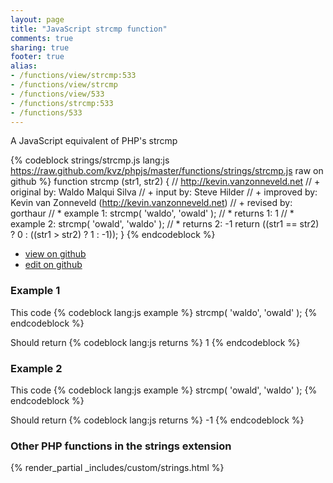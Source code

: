 ```yaml
---
layout: page
title: "JavaScript strcmp function"
comments: true
sharing: true
footer: true
alias:
- /functions/view/strcmp:533
- /functions/view/strcmp
- /functions/view/533
- /functions/strcmp:533
- /functions/533
---
```

<!-- Generated by Rakefile:build -->
A JavaScript equivalent of PHP's strcmp

{% codeblock strings/strcmp.js lang:js https://raw.github.com/kvz/phpjs/master/functions/strings/strcmp.js raw on github %}
function strcmp (str1, str2) {
  // http://kevin.vanzonneveld.net
  // +   original by: Waldo Malqui Silva
  // +      input by: Steve Hilder
  // +   improved by: Kevin van Zonneveld (http://kevin.vanzonneveld.net)
  // +    revised by: gorthaur
  // *     example 1: strcmp( 'waldo', 'owald' );
  // *     returns 1: 1
  // *     example 2: strcmp( 'owald', 'waldo' );
  // *     returns 2: -1
  return ((str1 == str2) ? 0 : ((str1 > str2) ? 1 : -1));
}
{% endcodeblock %}

 - [view on github](https://github.com/kvz/phpjs/blob/master/functions/strings/strcmp.js)
 - [edit on github](https://github.com/kvz/phpjs/edit/master/functions/strings/strcmp.js)

### Example 1
This code
{% codeblock lang:js example %}
strcmp( 'waldo', 'owald' );
{% endcodeblock %}

Should return
{% codeblock lang:js returns %}
1
{% endcodeblock %}

### Example 2
This code
{% codeblock lang:js example %}
strcmp( 'owald', 'waldo' );
{% endcodeblock %}

Should return
{% codeblock lang:js returns %}
-1
{% endcodeblock %}


### Other PHP functions in the strings extension
{% render_partial _includes/custom/strings.html %}
